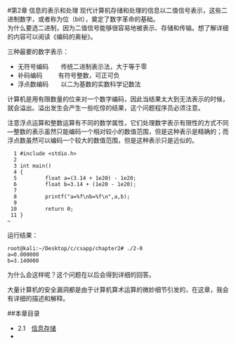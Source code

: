 #第2章 信息的表示和处理
现代计算机存储和处理的信息以二值信号表示，这些二进制数字，或者称为位（bit），奠定了数字革命的基础。  
为什么要选二进制，因为二值信号能够很容易地被表示、存储和传输。想了解详细的内容可以阅读《编码的奥秘》。  

三种最要的数字表示：
- 无符号编码　　传统二进制表示法，大于等于零
- 补码编码 　　 有符号整数，可正可负
- 浮点数编码　　以二为基数的实数科学记数法 

计算机是用有限数量的位来对一个数字编码，因此当结果太大到无法表示的时候，就会溢出。溢出发生会产生一些吃惊的结果，这个问题程序员必须注意。

注意浮点运算和整数运算有不同的数学属性，它们处理数字表示有限性的方式不同—整数的表示虽然只能编码一个相对较小的数值范围，但是这种表示是精确的；而浮点数虽然可以编码一个较大的数值范围，但是这种表示只是近似的。  


      1 #include <stdio.h>
      2 
      3 int main()
      4 {
      5         float a=(3.14 + 1e20) - 1e20;
      6         float b=3.14 + (1e20 - 1e20);
      7 
      8         printf("a=%f\nb=%f\n",a,b);
      9 
     10         return 0;
     11 }
    ~ 

运行结果：

    root@kali:~/Desktop/c/csapp/chapter2# ./2-0
    a=0.000000
    b=3.140000

为什么会这样呢？这个问题在以后会得到详细的回答。


大量计算机的安全漏洞都是由于计算机算术运算的微妙细节引发的，在这章，我会有详细的描述和解释。

##本章目录
- 2.1　[信息存储](./2.1.md)  
- 
